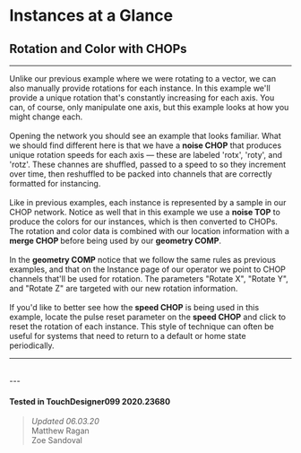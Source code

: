 <!DOCTYPE html>
<html>
<head>    
    <link rel="stylesheet" href="../../../assets/styles.css">
</head>
<body>

<h1>Instances at a Glance</h1>
<h2>Rotation and Color with CHOPs</h2>
<hr>
<p>Unlike our previous example where we were rotating to a vector, we can also manually provide rotations for each instance. In this example we'll provide a unique rotation that's constantly increasing for each axis. You can, of course, only manipulate one axis, but this example looks at how you might change each. 
<br>
<br>
Opening the network you should see an example that looks familiar. What we should find different here is that we have a <b>noise CHOP</b> that produces unique rotation speeds for each axis — these are labeled 'rotx', 'roty', and 'rotz'. These channes are shuffled, passed to a speed to so they increment over time, then reshuffled to be packed into channels that are correctly formatted for instancing. 
<br>
<br>
Like in previous examples, each instance is represented by a sample in our CHOP network. Notice as well that in this example we use a <b>noise TOP</b> to produce the colors for our instances, which is then converted to CHOPs. The rotation and color data is combined with our location information with a <b> merge CHOP </b> before being used by our <b>geometry COMP</b>.
<br>
<br>
In the <b>geometry COMP</b> notice that we follow the same rules as previous examples, and that on the Instance page of our operator we point to CHOP channels that'll be used for rotation. The parameters "Rotate X", "Rotate Y", and "Rotate Z" are targeted with our new rotation information.
<br>
<br>
If you'd like to better see how the <b>speed CHOP</b> is being used in this example, locate the pulse reset parameter on the <b>speed CHOP</b> and click to reset the rotation of each instance. This style of technique can often be useful for systems that need to return to a default or home state periodically.  
</p> 

<hr>
<br>
---

#### Tested in TouchDesigner099 2020.23680 
>*Updated 06.03.20*  
Matthew Ragan  
Zoe Sandoval  